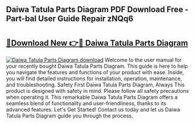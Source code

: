## Daiwa Tatula Parts Diagram PDF Download Free - Part-bal User Guide Repair zNQq6

# <h2><a href="http://dfrpyjg.blite.top/?on=Daiwa+Tatula+Parts+Diagram">🔗Download New 👉🔴 Daiwa Tatula Parts Diagram</a></h2>

[![Daiwa Tatula Parts Diagram download](https://i.imgur.com/lujVjoI.png)](http://dfrpyjg.blite.top/?on=Daiwa+Tatula+Parts+Diagram)
Welcome to the user manual for your recently bought Daiwa Tatula Parts Diagram. This guide is here to help you navigate the features and functions of your product with ease. Inside, you will find detailed instructions for installation, operation, maintenance, and troubleshooting. Safety First Daiwa Tatula Parts Diagram, Always This product is designed with safety in mind. Please follow all safety precautions when operating it. This remarkable Daiwa Tatula Parts Diagram offers a seamless blend of functionality and user-friendliness, thanks to its advanced features. Let's Get Started! Contact us today and let us Daiwa Tatula Parts Diagram guide you through the process.
